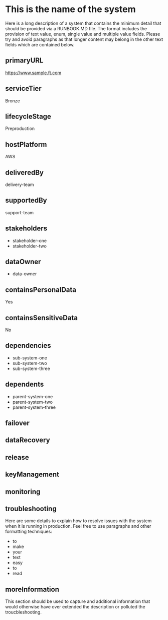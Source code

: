 # This is the name of the system

Here is a long description of a system that contains the minimum detail that should be provided via a RUNBOOK.MD file. The format includes the provision of text value, enum, single value and multiple value fields. Please try and avoid paragraphs as that longer content may belong in the other text fields which are contained below.

## primaryURL
https://www.sample.ft.com

## serviceTier
Bronze

## lifecycleStage
Preproduction

## hostPlatform
AWS

## deliveredBy
delivery-team

## supportedBy
support-team

## stakeholders
- stakeholder-one
- stakeholder-two

## dataOwner
- data-owner

## containsPersonalData
Yes

## containsSensitiveData
No

## dependencies
* sub-system-one
* sub-system-two
* sub-system-three

## dependents
* parent-system-one
* parent-system-two
* parent-system-three

## failover

## dataRecovery

## release

## keyManagement

## monitoring

## troubleshooting
Here are some details to explain how to resolve issues with the system when it is running in production.
Feel free to use paragraphs and other formatting techniques:
* to
* make
* your
* text
* easy
* to
* read

## moreInformation
This section should be used to capture and additional information that would otherwise have over extended the description or polluted the troucbleshooting.
